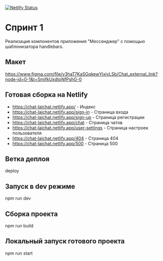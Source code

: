 [![Netlify Status](https://api.netlify.com/api/v1/badges/60604f2b-d425-4b1e-b1e8-a849cdbc0666/deploy-status)](https://app.netlify.com/sites/chat-laichat/deploys)
<br>
# Спринт 1
Реализация компонентов приложения "Мессенджер" с помощью шаблонизатора handlebars.

## Макет
https://www.figma.com/file/v3haT7KaSGqkewYixjvLSb/Chat_external_link?node-id=0-1&t=SmifkUxdtoNfPshG-0

## Готовая сборка на Netlify
- https://chat-laichat.netlify.app/ - Индекс
- https://chat-laichat.netlify.app/sign-in - Страница входа
- https://chat-laichat.netlify.app/sign-up - Страница регистрации
- https://chat-laichat.netlify.app/chat - Страница чатов
- https://chat-laichat.netlify.app/user-settings - Страница настроек пользователя
- https://chat-laichat.netlify.app/404 - Страница 404
- https://chat-laichat.netlify.app/500 - Страница 500

## Ветка деплоя
deploy

## Запуск в dev режиме
npm run dev

## Сборка проекта
npm run build

## Локальный запуск готового проекта
npm run start

